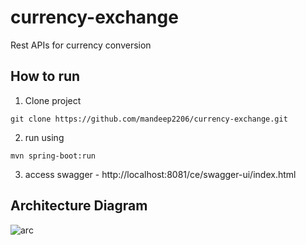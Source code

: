 # currency-exchange
Rest APIs for currency conversion 
## How to run
1. Clone project 
```
git clone https://github.com/mandeep2206/currency-exchange.git
```

2. run using 
```
mvn spring-boot:run
```
3. access swagger - http://localhost:8081/ce/swagger-ui/index.html


## Architecture Diagram
![arc](https://user-images.githubusercontent.com/78495666/213932241-8152f98c-cea5-4d86-b3c6-29804ee3bb80.png)




